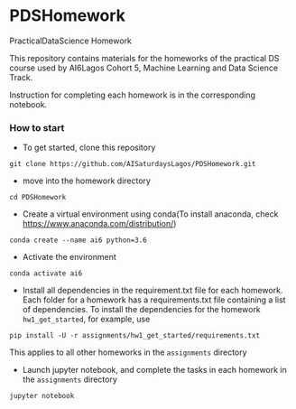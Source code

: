 # PDSHomework
PracticalDataScience Homework

This repository contains materials for the homeworks of the practical DS course used by AI6Lagos Cohort 5, Machine Learning and Data Science Track. 

Instruction for completing each homework is in the corresponding notebook.

### How to start
- To get started, clone this repository

`git clone https://github.com/AISaturdaysLagos/PDSHomework.git`

- move into the homework directory

`cd PDSHomework`

- Create a virtual environment using conda(To install anaconda, check https://www.anaconda.com/distribution/)

`conda create --name ai6 python=3.6`

- Activate the environment

`conda activate ai6`

- Install all dependencies in the requirement.txt file for each homework. Each folder for a homework has a requirements.txt file containing a list of dependencies. To install the dependencies for the homework `hw1_get_started`, for example, use

`pip install -U -r assignments/hw1_get_started/requirements.txt` 

This applies to all other homeworks in the `assignments` directory

- Launch jupyter notebook, and complete the tasks in each homework in the `assignments` directory

`jupyter notebook`
